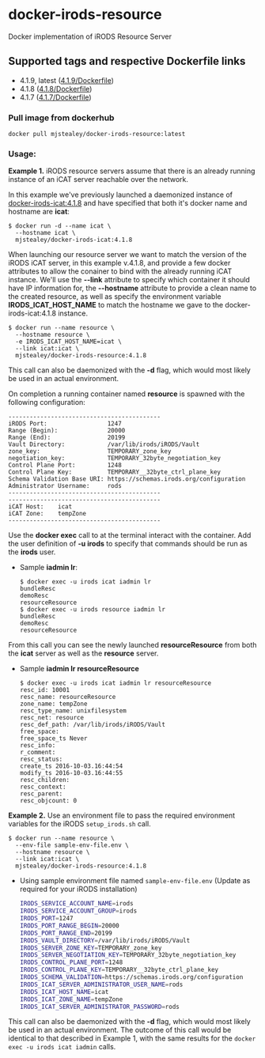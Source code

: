 # docker-irods-resource
Docker implementation of iRODS Resource Server

## Supported tags and respective Dockerfile links

- 4.1.9, latest ([4.1.9/Dockerfile](https://github.com/mjstealey/docker-irods-resource/blob/master/4.1.9/Dockerfile))
- 4.1.8 ([4.1.8/Dockerfile](https://github.com/mjstealey/docker-irods-resource/blob/master/4.1.8/Dockerfile))
- 4.1.7 ([4.1.7/Dockerfile](https://github.com/mjstealey/docker-irods-resource/blob/master/4.1.7/Dockerfile))

### Pull image from dockerhub

```
docker pull mjstealey/docker-irods-resource:latest
```

### Usage:

**Example 1.** iRODS resource servers assume that there is an already running instance of an iCAT server reachable over the network.

In this example we've previously launched a daemonized instance of [docker-irods-icat:4.1.8](https://github.com/mjstealey/docker-irods-icat) and have specified that both it's docker name and hostname are **icat**:
```
$ docker run -d --name icat \
  --hostname icat \
  mjstealey/docker-irods-icat:4.1.8
```

When launching our resource server we want to match the version of the iRODS iCAT server, in this example v.4.1.8, and provide a few docker attributes to allow the conainer to bind with the already running iCAT instance. We'll use the **--link** attribute to specify which container it should have IP information for, the **--hostname** attribute to provide a clean name to the created resource, as well as specify the environment variable **IRODS_ICAT_HOST_NAME** to match the hostname we gave to the docker-irods-icat:4.1.8 instance.
```
$ docker run --name resource \
  --hostname resource \
  -e IRODS_ICAT_HOST_NAME=icat \
  --link icat:icat \
  mjstealey/docker-irods-resource:4.1.8
```
This call can also be daemonized with the **-d** flag, which would most likely be used in an actual environment.

On completion a running container named **resource** is spawned with the following configuration:
```
-------------------------------------------
iRODS Port:                 1247
Range (Begin):              20000
Range (End):                20199
Vault Directory:            /var/lib/irods/iRODS/Vault
zone_key:                   TEMPORARY_zone_key
negotiation_key:            TEMPORARY_32byte_negotiation_key
Control Plane Port:         1248
Control Plane Key:          TEMPORARY__32byte_ctrl_plane_key
Schema Validation Base URI: https://schemas.irods.org/configuration
Administrator Username:     rods
-------------------------------------------
-------------------------------------------
iCAT Host:    icat
iCAT Zone:    tempZone
-------------------------------------------
```

Use the **docker exec** call to at the terminal interact with the container. Add the user definition of **-u irods** to specify that commands should be run as the **irods** user.

- Sample **iadmin lr**:
  ```
  $ docker exec -u irods icat iadmin lr
  bundleResc
  demoResc
  resourceResource
  $ docker exec -u irods resource iadmin lr
  bundleResc
  demoResc
  resourceResource
  ```
From this call you can see the newly launched **resourceResource** from both the **icat** server as well as the **resource** server.

- Sample **iadmin lr resourceResource**
  ```
  $ docker exec -u irods icat iadmin lr resourceResource
  resc_id: 10001
  resc_name: resourceResource
  zone_name: tempZone
  resc_type_name: unixfilesystem
  resc_net: resource
  resc_def_path: /var/lib/irods/iRODS/Vault
  free_space:
  free_space_ts Never
  resc_info:
  r_comment:
  resc_status:
  create_ts 2016-10-03.16:44:54
  modify_ts 2016-10-03.16:44:55
  resc_children:
  resc_context:
  resc_parent:
  resc_objcount: 0
  ```
  
**Example 2.** Use an environment file to pass the required environment variables for the iRODS `setup_irods.sh` call.
```
$ docker run --name resource \
  --env-file sample-env-file.env \
  --hostname resource \
  --link icat:icat \
  mjstealey/docker-irods-resource:4.1.8
```
- Using sample environment file named `sample-env-file.env` (Update as required for your iRODS installation)

  ```bash
  IRODS_SERVICE_ACCOUNT_NAME=irods
  IRODS_SERVICE_ACCOUNT_GROUP=irods
  IRODS_PORT=1247
  IRODS_PORT_RANGE_BEGIN=20000
  IRODS_PORT_RANGE_END=20199
  IRODS_VAULT_DIRECTORY=/var/lib/irods/iRODS/Vault
  IRODS_SERVER_ZONE_KEY=TEMPORARY_zone_key
  IRODS_SERVER_NEGOTIATION_KEY=TEMPORARY_32byte_negotiation_key
  IRODS_CONTROL_PLANE_PORT=1248
  IRODS_CONTROL_PLANE_KEY=TEMPORARY__32byte_ctrl_plane_key
  IRODS_SCHEMA_VALIDATION=https://schemas.irods.org/configuration
  IRODS_ICAT_SERVER_ADMINISTRATOR_USER_NAME=rods
  IRODS_ICAT_HOST_NAME=icat
  IRODS_ICAT_ZONE_NAME=tempZone
  IRODS_ICAT_SERVER_ADMINISTRATOR_PASSWORD=rods
  ```
  
This call can also be daemonized with the **-d** flag, which would most likely be used in an actual environment.
The outcome of this call would be identical to that described in Example 1, with the same results for the `docker exec -u irods icat iadmin` calls.
